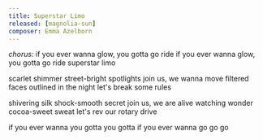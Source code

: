 ```yaml
---
title: Superstar Limo
released: [magnolia-sun]
composer: Emma Azelborn
---
```


_chorus:_
if you ever wanna glow, you gotta go ride
if you ever wanna glow, you gotta go ride
superstar limo

scarlet shimmer
street-bright spotlights
join us, we wanna move
filtered faces
outlined in the night
let's break some rules

shivering silk
shock-smooth secret
join us, we are alive
watching wonder
cocoa-sweet sweat
let's rev our rotary drive

if you ever wanna you gotta you gotta
if you ever wanna go go go